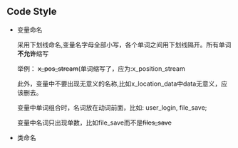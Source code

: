 ## Code Style

- 变量命名
  
    采用下划线命名,变量名字母全部小写，各个单词之间用下划线隔开。所有单词**不允许**缩写

    举例： ~~x_pos_stream~~(单词缩写了，应为:x_position_stream

    此外，变量中不要出现无意义的名称,比如x_location_data中data无意义，应该删去。

    变量中单词组合时，名词放在动词前面，比如: user_login, file_save;

    变量中名词只出现单数，比如file_save而不是~~files_save~~

- 类命名